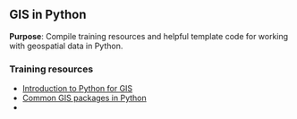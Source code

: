## GIS in Python

**Purpose**: Compile training resources and helpful template code for working with geospatial data in Python.


### Training resources

- [Introduction to Python for GIS](https://pythongis.org/)
- [Common GIS packages in Python](https://gisgeography.com/python-libraries-gis-mapping/)
- 



